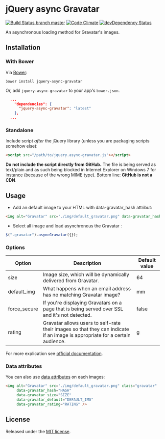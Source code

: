 # jQuery async Gravatar
[![Build Status branch master](https://travis-ci.org/llaumgui/jquery-async-gravatar.svg?branch=master)](https://travis-ci.org/llaumgui/jquery-async-gravatar) [![Code Climate](https://codeclimate.com/github/llaumgui/jquery-async-gravatar/badges/gpa.svg)](https://codeclimate.com/github/llaumgui/jquery-async-gravatar) [![devDependency Status](https://david-dm.org/llaumgui/jquery-async-gravatar/dev-status.png)](https://david-dm.org/llaumgui/jquery-async-gravatar#info=devDependencies)

An asynchronous loading method for Gravatar's images.

## Installation
### With Bower

Via [Bower](http://bower.io):

~~~
bower install jquery-async-gravatar
~~~

Or, add `jquery-async-gravatar` to your app's `bower.json`.

~~~json
  ...
    "dependencies": {
      "jquery-async-gravatar": "latest"
    },
  ...
~~~

### Standalone
Include script *after* the jQuery library (unless you are packaging scripts somehow else):

~~~html
<script src="/path/to/jquery.async-gravatar.js"></script>
~~~

**Do not include the script directly from GitHub.** The file is being served as text/plain and as such being blocked
in Internet Explorer on Windows 7 for instance (because of the wrong MIME type). Bottom line: **GitHub is not a CDN**.

## Usage
* Add an default image to your HTML with data-gravatar_hash attribut:
~~~html
<img alt="Gravatar" src="./img/default_gravatar.png" data-gravatar_hash="HASH" class="gravatar" />
~~~
* Select all image and load asynchronous the Gravatar :

~~~javascript
$(".gravatar").asyncGravatar({});
~~~

### Options
| Option        | Description   | Default value |
| ------------- | ------------- | ------------- |
| size | Image size, which will be dynamically delivered from Gravatar. | 64 |
| default_img | What happens when an email address has no matching Gravatar image? | mm |
| force_secure | If you're displaying Gravatars on a page that is being served over SSL and it's not detected. | false |
| rating  | Gravatar allows users to self-rate their images so that they can indicate if an image is appropriate for a certain audience. | g |

For more explication see [official documentation](https://gravatar.com/site/implement/images/).

### Data attributes
You can also use [data attributes](https://developer.mozilla.org/en-US/docs/Web/Guide/HTML/Using_data_attributes) on each images:
~~~html
<img alt="Gravatar" src="./img/default_gravatar.png" class="gravatar"
     data-gravatar_hash="HASH"
     data-gravatar_size="SIZE"
     data-gravatar_default="DEFAULT_IMG"
     data-gravatar_rating="RATING" />
~~~

## License
Released under the [MIT license](http://www.opensource.org/licenses/MIT).
